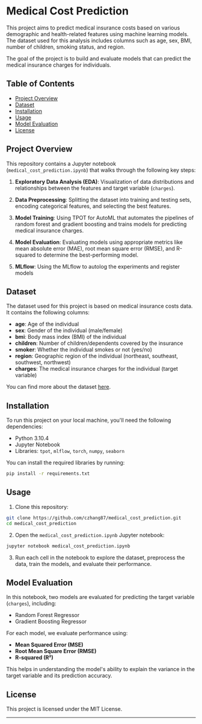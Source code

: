 # Medical Cost Prediction

This project aims to predict medical insurance costs based on various demographic and health-related features using machine learning models. The dataset used for this analysis includes columns such as age, sex, BMI, number of children, smoking status, and region.

The goal of the project is to build and evaluate models that can predict the medical insurance charges for individuals.

## Table of Contents

- [Project Overview](#project-overview)
- [Dataset](#dataset)
- [Installation](#installation)
- [Usage](#usage)
- [Model Evaluation](#model-evaluation)
- [License](#license)

## Project Overview

This repository contains a Jupyter notebook (`medical_cost_prediction.ipynb`) that walks through the following key steps:

1. **Exploratory Data Analysis (EDA)**: Visualization of data distributions and relationships between the features and target variable (`charges`).

2. **Data Preprocessing**: Splitting the dataset into training and testing sets, encoding categorical features, and selecting the best features.

3. **Model Training**: Using TPOT for AutoML that automates the pipelines of random forest and gradient boosting and trains models for predicting medical insurance charges. 

4. **Model Evaluation**: Evaluating models using appropriate metrics like mean absolute error (MAE), root mean square error (RMSE), and R-squared to determine the best-performing model.

5. **MLflow**: Using the MLflow to autolog the experiments and register models

## Dataset

The dataset used for this project is based on medical insurance costs data. It contains the following columns:

- **age**: Age of the individual
- **sex**: Gender of the individual (male/female)
- **bmi**: Body mass index (BMI) of the individual
- **children**: Number of children/dependents covered by the insurance
- **smoker**: Whether the individual smokes or not (yes/no)
- **region**: Geographic region of the individual (northeast, southeast, southwest, northwest)
- **charges**: The medical insurance charges for the individual (target variable)

You can find more about the dataset [here](https://www.kaggle.com/datasets/mirichoi0218/insurance).

## Installation

To run this project on your local machine, you'll need the following dependencies:

- Python 3.10.4
- Jupyter Notebook
- Libraries: `tpot`, `mlflow`, `torch`, `numpy`, `seaborn`

You can install the required libraries by running:

```bash
pip install -r requirements.txt
```

## Usage

1. Clone this repository:

```bash
git clone https://github.com/czhang87/medical_cost_prediction.git
cd medical_cost_prediction
```

2. Open the `medical_cost_prediction.ipynb` Jupyter notebook:

```bash
jupyter notebook medical_cost_prediction.ipynb
```

3. Run each cell in the notebook to explore the dataset, preprocess the data, train the models, and evaluate their performance.

## Model Evaluation

In this notebook, two models are evaluated for predicting the target variable (`charges`), including:

- Random Forest Regressor
- Gradient Boosting Regressor

For each model, we evaluate performance using:

- **Mean Squared Error (MSE)**
- **Root Mean Square Error (RMSE)**
- **R-squared (R²)**

This helps in understanding the model's ability to explain the variance in the target variable and its prediction accuracy.

## License

This project is licensed under the MIT License.

---
